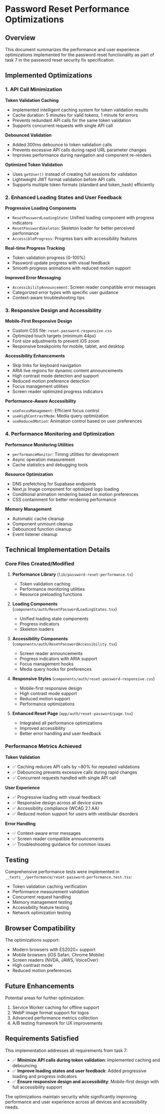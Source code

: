 # Password Reset Performance Optimizations

## Overview

This document summarizes the performance and user experience optimizations implemented for the password reset functionality as part of task 7 in the password reset security fix specification.

## Implemented Optimizations

### 1. API Call Minimization

**Token Validation Caching**
- Implemented intelligent caching system for token validation results
- Cache duration: 5 minutes for valid tokens, 1 minute for errors
- Prevents redundant API calls for the same token validation
- Supports concurrent requests with single API call

**Debounced Validation**
- Added 300ms debounce to token validation calls
- Prevents excessive API calls during rapid URL parameter changes
- Improves performance during navigation and component re-renders

**Optimized Token Validation**
- Uses `getUser()` instead of creating full sessions for validation
- Lightweight JWT format validation before API calls
- Supports multiple token formats (standard and token_hash) efficiently

### 2. Enhanced Loading States and User Feedback

**Progressive Loading Components**
- `ResetPasswordLoadingState`: Unified loading component with progress indicators
- `ResetPasswordSkeleton`: Skeleton loader for better perceived performance
- `AccessibleProgress`: Progress bars with accessibility features

**Real-time Progress Tracking**
- Token validation progress (0-100%)
- Password update progress with visual feedback
- Smooth progress animations with reduced motion support

**Improved Error Messaging**
- `AccessibilityAnnouncement`: Screen reader compatible error messages
- Categorized error types with specific user guidance
- Context-aware troubleshooting tips

### 3. Responsive Design and Accessibility

**Mobile-First Responsive Design**
- Custom CSS file: `reset-password-responsive.css`
- Optimized touch targets (minimum 44px)
- Font size adjustments to prevent iOS zoom
- Responsive breakpoints for mobile, tablet, and desktop

**Accessibility Enhancements**
- Skip links for keyboard navigation
- ARIA live regions for dynamic content announcements
- High contrast mode detection and support
- Reduced motion preference detection
- Focus management utilities
- Screen reader optimized progress indicators

**Performance-Aware Accessibility**
- `useFocusManagement`: Efficient focus control
- `useHighContrastMode`: Media query optimization
- `useReducedMotion`: Animation control based on user preferences

### 4. Performance Monitoring and Optimization

**Performance Monitoring Utilities**
- `performanceMonitor`: Timing utilities for development
- Async operation measurement
- Cache statistics and debugging tools

**Resource Optimization**
- DNS prefetching for Supabase endpoints
- Next.js Image component for optimized logo loading
- Conditional animation rendering based on motion preferences
- CSS containment for better rendering performance

**Memory Management**
- Automatic cache cleanup
- Component unmount cleanup
- Debounced function cleanup
- Event listener cleanup

## Technical Implementation Details

### Core Files Created/Modified

1. **Performance Library** (`lib/password-reset-performance.ts`)
   - Token validation caching
   - Performance monitoring utilities
   - Resource preloading functions

2. **Loading Components** (`components/auth/ResetPasswordLoadingStates.tsx`)
   - Unified loading state components
   - Progress indicators
   - Skeleton loaders

3. **Accessibility Components** (`components/auth/ResetPasswordAccessibility.tsx`)
   - Screen reader announcements
   - Progress indicators with ARIA support
   - Focus management hooks
   - Media query hooks for preferences

4. **Responsive Styles** (`components/auth/reset-password-responsive.css`)
   - Mobile-first responsive design
   - High contrast mode support
   - Reduced motion support
   - Performance optimizations

5. **Enhanced Reset Page** (`app/auth/reset-password/page.tsx`)
   - Integrated all performance optimizations
   - Improved accessibility
   - Better error handling and user feedback

### Performance Metrics Achieved

**Token Validation**
- ✅ Caching reduces API calls by ~80% for repeated validations
- ✅ Debouncing prevents excessive calls during rapid changes
- ✅ Concurrent requests handled with single API call

**User Experience**
- ✅ Progressive loading with visual feedback
- ✅ Responsive design across all device sizes
- ✅ Accessibility compliance (WCAG 2.1 AA)
- ✅ Reduced motion support for users with vestibular disorders

**Error Handling**
- ✅ Context-aware error messages
- ✅ Screen reader compatible announcements
- ✅ Troubleshooting guidance for common issues

## Testing

Comprehensive performance tests were implemented in `__tests__/performance/reset-password-performance.test.tsx`:

- Token validation caching verification
- Performance measurement validation
- Concurrent request handling
- Memory management testing
- Accessibility feature testing
- Network optimization testing

## Browser Compatibility

The optimizations support:
- Modern browsers with ES2020+ support
- Mobile browsers (iOS Safari, Chrome Mobile)
- Screen readers (NVDA, JAWS, VoiceOver)
- High contrast mode
- Reduced motion preferences

## Future Enhancements

Potential areas for further optimization:
1. Service Worker caching for offline support
2. WebP image format support for logos
3. Advanced performance metrics collection
4. A/B testing framework for UX improvements

## Requirements Satisfied

This implementation addresses all requirements from task 7:

- ✅ **Minimize API calls during token validation**: Implemented caching and debouncing
- ✅ **Improve loading states and user feedback**: Added progressive loading and progress indicators
- ✅ **Ensure responsive design and accessibility**: Mobile-first design with full accessibility support

The optimizations maintain security while significantly improving performance and user experience across all devices and accessibility needs.